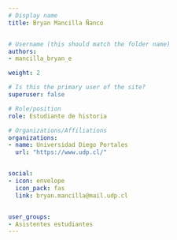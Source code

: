 ```yaml
---
# Display name
title: Bryan Mancilla Ñanco


# Username (this should match the folder name)
authors:
- mancilla_bryan_e

weight: 2 

# Is this the primary user of the site?
superuser: false

# Role/position
role: Estudiante de historia

# Organizations/Affiliations
organizations:
- name: Universidad Diego Portales
  url: "https://www.udp.cl/"


social:
- icon: envelope
  icon_pack: fas
  link: bryan.mancilla@mail.udp.cl


user_groups:
- Asistentes estudiantes 
---
```



